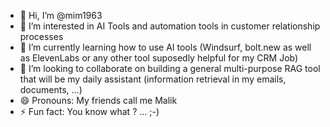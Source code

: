 - 👋 Hi, I’m @mim1963
- 👀 I’m interested in AI Tools and automation tools in customer relationship processes
- 🌱 I’m currently learning how to use AI tools (Windsurf, bolt.new as well as ElevenLabs or any other tool suposedly helpful for my CRM Job)
- 💞️ I’m looking to collaborate on building a general multi-purpose RAG tool that will be my daily assistant (information retrieval in my emails, documents, ...)
- 😄 Pronouns: My friends call me Malik
- ⚡ Fun fact: You know what ? ... ;-)

<!---
mim1963/mim1963 is a ✨ special ✨ repository because its `README.md` (this file) appears on your GitHub profile.
You can click the Preview link to take a look at your changes.
--->
